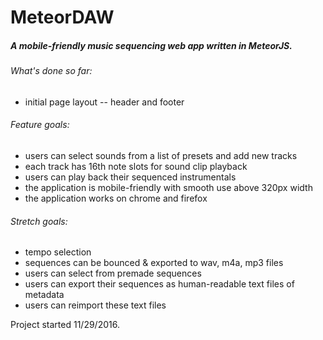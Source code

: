 # MeteorDAW

##### A mobile-friendly music sequencing web app written in MeteorJS. 


###### What's done so far:
- initial page layout -- header and footer

###### Feature goals:
- users can select sounds from a list of presets and add new tracks
- each track has 16th note slots for sound clip playback
- users can play back their sequenced instrumentals
- the application is mobile-friendly with smooth use above 320px width
- the application works on chrome and firefox

###### Stretch goals:
- tempo selection
- sequences can be bounced & exported to wav, m4a, mp3 files
- users can select from premade sequences 
- users can export their sequences as human-readable text files of metadata
- users can reimport these text files

Project started 11/29/2016.